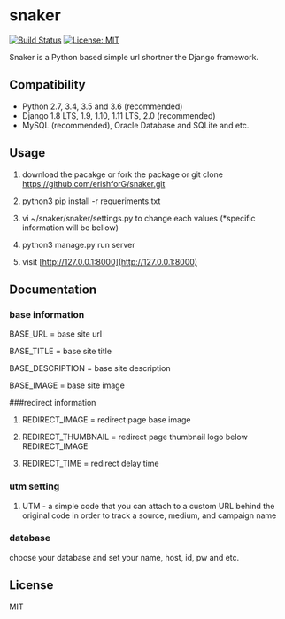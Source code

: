 # snaker

[![Build Status](https://travis-ci.org/erishforG/snaker.svg?branch=master)](https://travis-ci.org/erishforG/snaker)
[![License: MIT](https://img.shields.io/badge/License-MIT-yellow.svg)](https://github.com/erishforG/snaker/blob/master/LICENSE)

Snaker is a Python based simple url shortner the Django framework.

## Compatibility

* Python 2.7, 3.4, 3.5 and 3.6 (recommended)
* Django 1.8 LTS, 1.9, 1.10, 1.11 LTS, 2.0 (recommended)
* MySQL (recommended), Oracle Database and SQLite and etc.

## Usage

1) download the pacakge or fork the package or git clone https://github.com/erishforG/snaker.git

2) python3 pip install -r requeriments.txt

2) vi ~/snaker/snaker/settings.py to change each values (*specific information will be bellow)

3) python3 manage.py run server

4) visit [http://127.0.0.1:8000](http://127.0.0.1:8000)

## Documentation

### base information
BASE_URL = base site url

BASE_TITLE = base site title

BASE_DESCRIPTION = base site description

BASE_IMAGE = base site image

###redirect information
1) REDIRECT_IMAGE = redirect page base image

2) REDIRECT_THUMBNAIL = redirect page thumbnail logo below REDIRECT_IMAGE

3) REDIRECT_TIME = redirect delay time

### utm setting
1) UTM - a simple code that you can attach to a custom URL behind the original code in order to track a source, medium, and campaign name

### database
choose your database and set your name, host, id, pw and etc.

## License

MIT

